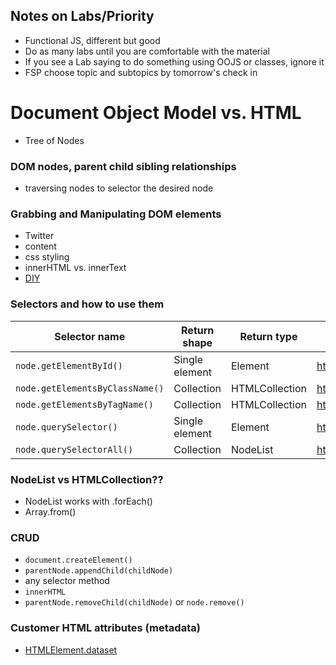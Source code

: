 ## Notes on Labs/Priority
- Functional JS, different but good
- Do as many labs until you are comfortable with the material
- If you see a Lab saying to do something using OOJS or classes, ignore it
- FSP choose topic and subtopics by tomorrow's check in

# Document Object Model vs. HTML
- Tree of Nodes

### DOM nodes, parent child sibling relationships
- traversing nodes to selector the desired node

### Grabbing and Manipulating DOM elements
- Twitter
- content
- css styling
- innerHTML vs. innerText
- [DIY](https://en.wikipedia.org/wiki/Document_Object_Model)

### Selectors and how to use them

| Selector name                   | Return shape   | Return type    | Reference             | forEach? |
| ------------------------------- | -------------- | -------------- | --------------------- | -------- |
| `node.getElementById()`         | Single element | Element        | https://goo.gl/8cHGoy | N/A      |
| `node.getElementsByClassName()` | Collection     | HTMLCollection | https://goo.gl/qcAhcp | No       |
| `node.getElementsByTagName()`   | Collection     | HTMLCollection | https://goo.gl/QHozSh | No       |
| `node.querySelector()`          | Single element | Element        | https://goo.gl/6Pqbcc | N/A      |
| `node.querySelectorAll()`       | Collection     | NodeList       | https://goo.gl/vTfXza | Yes      |

### NodeList vs HTMLCollection??
- NodeList works with .forEach()
- Array.from()

### CRUD
- `document.createElement()`
- `parentNode.appendChild(childNode)`
- any selector method
- `innerHTML`
- `parentNode.removeChild(childNode)` or `node.remove()`

### Customer HTML attributes (metadata)
- [HTMLElement.dataset](https://developer.mozilla.org/en-US/docs/Web/API/HTMLElement/dataset)
